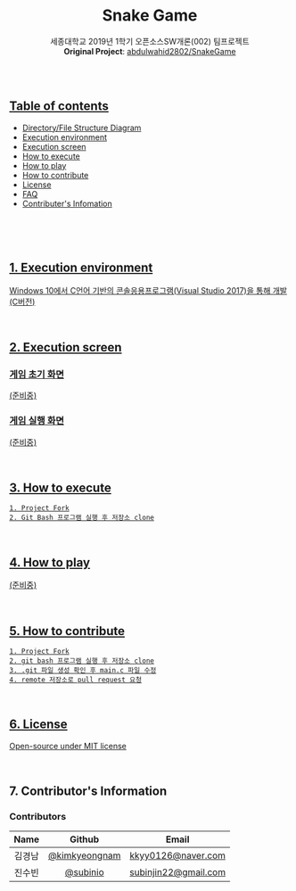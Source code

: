 <div align="center">
  <h1 align="center">Snake Game</h1>
  <p align="center">
    세종대학교 2019년 1학기 오픈소스SW개론(002) 팀프로젝트  
    <br><b>Original Project</b>: <a href=https://github.com/abdulwahid2802/SnakeGame> abdulwahid2802/SnakeGame
  </p>
</div>
<br><br>

## Table of contents
* Directory/File Structure Diagram
* Execution environment
* Execution screen
* How to execute
* How to play
* How to contribute
* License
* FAQ
* Contributer's Infomation

<br><br><br>

## 1. Execution environment  
Windows 10에서 C언어 기반의 콘솔응용프로그램(Visual Studio 2017)을 통해 개발 (C버전)

<br>

## 2. Execution screen

### 게임 초기 화면
(준비중)
### 게임 실행 화면
(준비중)

<br>

## 3. How to execute
    1. Project Fork
    2. Git Bash 프로그램 실행 후 저장소 clone

<br>

## 4. How to play
(준비중)

<br>

## 5. How to contribute
    1. Project Fork
    2. git bash 프로그램 실행 후 저장소 clone
    3. .git 파일 생성 확인 후 main.c 파일 수정
    4. remote 저장소로 pull request 요청

<br>

## 6. License
[Open-source under MIT license](https://tldrlegal.com/license/mit-license)


<br>

## 7. Contributor's Information
### Contributors
|Name|Github|Email|
|:--:|:--:|:--:|
|김경남|[@kimkyeongnam](https://github.com/kimkyeongnam)|kkyy0126@naver.com|
|진수빈|[@subinio](https://github.com/subinio)|subinjin22@gmail.com|

